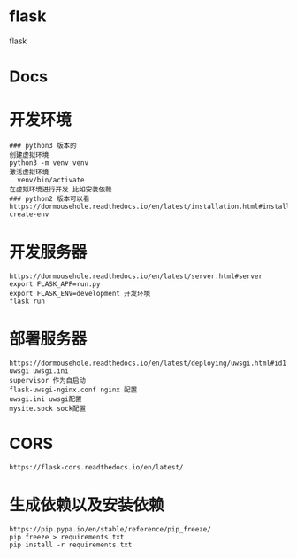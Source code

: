 # flask
flask

# Docs

# 开发环境
    ### python3 版本的
    创建虚拟环境
    python3 -m venv venv
    激活虚拟环境
    . venv/bin/activate
    在虚拟环境进行开发 比如安装依赖
    ### python2 版本可以看
    https://dormousehole.readthedocs.io/en/latest/installation.html#install-create-env
# 开发服务器
    https://dormousehole.readthedocs.io/en/latest/server.html#server
    export FLASK_APP=run.py
    export FLASK_ENV=development 开发环境
    flask run
# 部署服务器
    https://dormousehole.readthedocs.io/en/latest/deploying/uwsgi.html#id1
    uwsgi uwsgi.ini
    supervisor 作为自启动
    flask-uwsgi-nginx.conf nginx 配置
    uwsgi.ini uwsgi配置
    mysite.sock sock配置
# CORS
    https://flask-cors.readthedocs.io/en/latest/

# 生成依赖以及安装依赖
    https://pip.pypa.io/en/stable/reference/pip_freeze/
    pip freeze > requirements.txt
    pip install -r requirements.txt